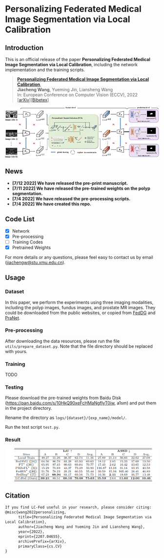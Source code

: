 # Personalizing Federated Medical Image Segmentation via Local Calibration

## Introduction

This is an official release of the paper **Personalizing Federated Medical Image Segmentation via Local Calibration**, including the network implementation and the training scripts.

> [**Personalizing Federated Medical Image Segmentation via Local Calibration**](https://arxiv.org/abs/2207.04655),   <br/>
> **Jiacheng Wang**, Yueming Jin, Liansheng Wang <br/>
> In: European Conference on Computer Vision (ECCV), 2022  <br/>
> [[arXiv](https://arxiv.org/abs/2207.04655)][[Bibetex](https://github.com/jcwang123、FedLC#citation)]

<div align="center" border=> <img src=frame.png width="700" > </div>


## News
- **[7/12 2022] We have released the pre-print manuscript.**
- **[7/11 2022] We have released the pre-trained weights on the polyp segmentation.**
- **[7/4 2022] We have released the pre-processing scripts.**
- **[7/4 2022] We have created this repo.**

## Code List

- [x] Network
- [x] Pre-processing
- [ ] Training Codes
- [x] Pretrained Weights

For more details or any questions, please feel easy to contact us by email (jiachengw@stu.xmu.edu.cn).

## Usage

### Dataset
In this paper, we perform the experiments using three imaging modalities, including the polyp images, fundus images, and prostate MR images. They could be downloaded from the public websites, or copied from [FedDG](https://github.com/liuquande/FedDG-ELCFS) and [PraNet](https://github.com/DengPingFan/PraNet).

### Pre-processing
After downloading the data resources, please run the file `utils/prepare_dataset.py`. Note that the file directory should be replaced with yours.

### Training 
TODO

### Testing
Please download the pre-trained weights from Baidu Disk (https://pan.baidu.com/s/10HkQ90xeFcHMaNgfIyT0iw, a1sm) and put them in the project directory.

Rename the directory as `logs/{dataset}/{exp_name}/model/`.

Run the test script `test.py`.

### Result
<div align="center" border=> <img src=result.png width="700" > </div>

## Citation
```
If you find LC-Fed useful in your research, please consider citing:
@misc{wang2022personalizing,
      title={Personalizing Federated Medical Image Segmentation via Local Calibration}, 
      author={Jiacheng Wang and Yueming Jin and Liansheng Wang},
      year={2022},
      eprint={2207.04655},
      archivePrefix={arXiv},
      primaryClass={cs.CV}
}
```